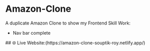 # Amazon-Clone
A duplicate Amazon Clone to show my Frontend Skill
Work:
<ul>
  <li>Nav bar complete</li>
</ul>
## 🌐 Live Website:(https://amazon-clone-souptik-roy.netlify.app/)
